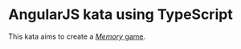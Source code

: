# AngularJS kata using TypeScript

This kata aims to create a [_Memory_ game](https://en.wikipedia.org/wiki/Concentration_%28game%29).

